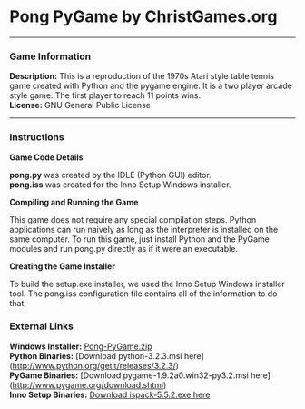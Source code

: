 # Pong PyGame by ChristGames.org
***
### Game Information
**Description:** This is a reproduction of the 1970s Atari style table tennis game created with Python and the pygame engine. It is a two player arcade style game. The first player to reach 11 points wins.   
**License:** GNU General Public License  
***
### Instructions
**Game Code Details**  

**pong.py** was created by the IDLE (Python GUI) editor.  
**pong.iss** was created for the Inno Setup Windows installer.  
  
**Compiling and Running the Game**  

This game does not require any special compilation steps. Python applications can run naively as long as the interpreter is installed on the same computer. To run this game, just install Python and the PyGame modules and run pong.py directly as if it were an executable.  

**Creating the Game Installer**  

To build the setup.exe installer, we used the Inno Setup Windows installer tool. The pong.iss configuration file contains all of the information to do that.  
### External Links
**Windows Installer:** [Pong-PyGame.zip](http://www.christgames.org/ftp/games/arcade/pong/pygame/pong-pygame.zip)  
**Python Binaries:** [Download python-3.2.3.msi here] (http://www.python.org/getit/releases/3.2.3/)  
**PyGame Binaries:** [Download pygame-1.9.2a0.win32-py3.2.msi here] (http://www.pygame.org/download.shtml)  
**Inno Setup Binaries:** [Download ispack-5.5.2.exe here](http://www.jrsoftware.org/isdl.php)  
